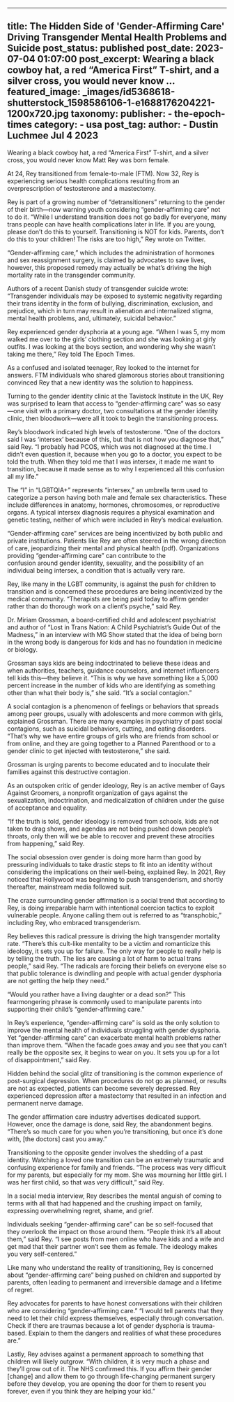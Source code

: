 
---
title: The Hidden Side of &#39;Gender-Affirming Care&#39; Driving Transgender Mental Health Problems and Suicide 
post_status: published
post_date: 2023-07-04 01:07:00 
post_excerpt: Wearing a black cowboy hat, a red “America First” T-shirt, and a silver cross, you would never know ... 
featured_image: _images/id5368618-shutterstock_1598586106-1-e1688176204221-1200x720.jpg 
taxonomy:
    publisher:
        - the-epoch-times
    category:
        - usa 
    post_tag:
    author:
        - Dustin Luchmee Jul 4 2023
---
Wearing a black cowboy hat, a red “America First” T-shirt, and a silver cross, you would never know Matt Rey was born female.

At 24, Rey transitioned from female-to-male (FTM). Now 32, Rey is experiencing serious health complications resulting from an overprescription of testosterone and a mastectomy.

Rey is part of a growing number of “detransitioners” returning to the gender of their birth—now warning youth considering “gender-affirming care” not to do it. “While I understand transition does not go badly for everyone, many trans people can have health complications later in life. If you are young, please don’t do this to yourself. Transitioning is NOT for kids. Parents, don’t do this to your children! The risks are too high,” Rey wrote on Twitter.

“Gender-affirming care,” which includes the administration of hormones and sex reassignment surgery, is claimed by advocates to save lives, however, this proposed remedy may actually be what’s driving the high mortality rate in the transgender community.

Authors of a recent Danish study of transgender suicide wrote: “Transgender individuals may be exposed to systemic negativity regarding their trans identity in the form of bullying, discrimination, exclusion, and prejudice, which in turn may result in alienation and internalized stigma, mental health problems, and, ultimately, suicidal behavior.”

Rey experienced gender dysphoria at a young age. “When I was 5, my mom walked me over to the girls’ clothing section and she was looking at girly outfits. I was looking at the boys section, and wondering why she wasn’t taking me there,” Rey told The Epoch Times.

As a confused and isolated teenager, Rey looked to the internet for answers. FTM individuals who shared glamorous stories about transitioning convinced Rey that a new identity was the solution to happiness.

Turning to the gender identity clinic at the Tavistock Institute in the UK, Rey was surprised to learn that access to “gender-affirming care” was so easy—one visit with a primary doctor, two consultations at the gender identity clinic, then bloodwork—were all it took to begin the transitioning process.

Rey’s bloodwork indicated high levels of testosterone. “One of the doctors said I was ‘intersex’ because of this, but that is not how you diagnose that,” said Rey. “I probably had PCOS, which was not diagnosed at the time. I didn’t even question it, because when you go to a doctor, you expect to be told the truth. When they told me that I was intersex, it made me want to transition, because it made sense as to why I experienced all this confusion all my life.”

The “I” in “LGBTQIA+” represents “intersex,” an umbrella term used to categorize a person having both male and female sex characteristics. These include differences in anatomy, hormones, chromosomes, or reproductive organs. A typical intersex diagnosis requires a physical examination and genetic testing, neither of which were included in Rey’s medical evaluation.

“Gender-affirming care” services are being incentivized by both public and private institutions. Patients like Rey are often steered in the wrong direction of care, jeopardizing their mental and physical health (pdf). Organizations providing “gender-affirming care” can contribute to the confusion around gender identity, sexuality, and the possibility of an individual being intersex, a condition that is actually very rare.

Rey, like many in the LGBT community, is against the push for children to transition and is concerned these procedures are being incentivized by the medical community. “Therapists are being paid today to affirm gender rather than do thorough work on a client’s psyche,” said Rey.

Dr. Miriam Grossman, a board-certified child and adolescent psychiatrist and author of “Lost in Trans Nation: A Child Psychiatrist’s Guide Out of the Madness,” in an interview with MG Show stated that the idea of being born in the wrong body is dangerous for kids and has no foundation in medicine or biology.

Grossman says kids are being indoctrinated to believe these ideas and when authorities, teachers, guidance counselors, and internet influencers tell kids this—they believe it. “This is why we have something like a 5,000 percent increase in the number of kids who are identifying as something other than what their body is,” she said. “It’s a social contagion.”

A social contagion is a phenomenon of feelings or behaviors that spreads among peer groups, usually with adolescents and more common with girls, explained Grossman. There are many examples in psychiatry of past social contagions, such as suicidal behaviors, cutting, and eating disorders. “That’s why we have entire groups of girls who are friends from school or from online, and they are going together to a Planned Parenthood or to a gender clinic to get injected with testosterone,” she said.

Grossman is urging parents to become educated and to inoculate their families against this destructive contagion.

As an outspoken critic of gender ideology, Rey is an active member of Gays Against Groomers, a nonprofit organization of gays against the sexualization, indoctrination, and medicalization of children under the guise of acceptance and equality.

“If the truth is told, gender ideology is removed from schools, kids are not taken to drag shows, and agendas are not being pushed down people’s throats, only then will we be able to recover and prevent these atrocities from happening,” said Rey.

The social obsession over gender is doing more harm than good by pressuring individuals to take drastic steps to fit into an identity without considering the implications on their well-being, explained Rey. In 2021, Rey noticed that Hollywood was beginning to push transgenderism, and shortly thereafter, mainstream media followed suit.

The craze surrounding gender affirmation is a social trend that according to Rey, is doing irreparable harm with intentional coercion tactics to exploit vulnerable people. Anyone calling them out is referred to as “transphobic,” including Rey, who embraced transgenderism.

Rey believes this radical pressure is driving the high transgender mortality rate. “There’s this cult-like mentality to be a victim and romanticize this ideology, it sets you up for failure. The only way for people to really help is by telling the truth. The lies are causing a lot of harm to actual trans people,” said Rey. “The radicals are forcing their beliefs on everyone else so that public tolerance is dwindling and people with actual gender dysphoria are not getting the help they need.”

“Would you rather have a living daughter or a dead son?” This fearmongering phrase is commonly used to manipulate parents into supporting their child’s “gender-affirming care.”

In Rey’s experience, “gender-affirming care” is sold as the only solution to improve the mental health of individuals struggling with gender dysphoria. Yet “gender-affirming care” can exacerbate mental health problems rather than improve them. “When the facade goes away and you see that you can’t really be the opposite sex, it begins to wear on you. It sets you up for a lot of disappointment,” said Rey.

Hidden behind the social glitz of transitioning is the common experience of post-surgical depression. When procedures do not go as planned, or results are not as expected, patients can become severely depressed. Rey experienced depression after a mastectomy that resulted in an infection and permanent nerve damage.

The gender affirmation care industry advertises dedicated support. However, once the damage is done, said Rey, the abandonment begins. “There’s so much care for you when you’re transitioning, but once it’s done with, [the doctors] cast you away.”

Transitioning to the opposite gender involves the shedding of a past identity. Watching a loved one transition can be an extremely traumatic and confusing experience for family and friends. “The process was very difficult for my parents, but especially for my mom. She was mourning her little girl. I was her first child, so that was very difficult,” said Rey.

In a social media interview, Rey describes the mental anguish of coming to terms with all that had happened and the crushing impact on family, expressing overwhelming regret, shame, and grief.

Individuals seeking “gender-affirming care” can be so self-focused that they overlook the impact on those around them. “People think it’s all about them,” said Rey. “I see posts from men online who have kids and a wife and get mad that their partner won’t see them as female. The ideology makes you very self-centered.”

Like many who understand the reality of transitioning, Rey is concerned about “gender-affirming care” being pushed on children and supported by parents, often leading to permanent and irreversible damage and a lifetime of regret.

Rey advocates for parents to have honest conversations with their children who are considering “gender-affirming care.” “I would tell parents that they need to let their child express themselves, especially through conversation. Check if there are traumas because a lot of gender dysphoria is trauma-based. Explain to them the dangers and realities of what these procedures are.”

Lastly, Rey advises against a permanent approach to something that children will likely outgrow. “With children, it is very much a phase and they’ll grow out of it. The NHS confirmed this. If you affirm their gender [change] and allow them to go through life-changing permanent surgery before they develop, you are opening the door for them to resent you forever, even if you think they are helping your kid.” 